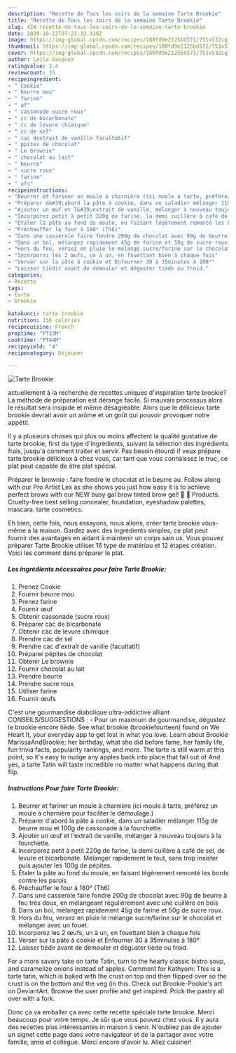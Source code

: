```yaml
---
description: "Recette de Tous les soirs de la semaine Tarte Brookie"
title: "Recette de Tous les soirs de la semaine Tarte Brookie"
slug: 424-recette-de-tous-les-soirs-de-la-semaine-tarte-brookie
date: 2020-10-12T07:21:33.430Z
image: https://img-global.cpcdn.com/recipes/180fd9e2125bd571/751x532cq70/tarte-brookie-photo-principale-de-la-recette.jpg
thumbnail: https://img-global.cpcdn.com/recipes/180fd9e2125bd571/751x532cq70/tarte-brookie-photo-principale-de-la-recette.jpg
cover: https://img-global.cpcdn.com/recipes/180fd9e2125bd571/751x532cq70/tarte-brookie-photo-principale-de-la-recette.jpg
author: Leila Vasquez
ratingvalue: 3.4
reviewcount: 15
recipeingredient:
- " Cookie"
- " beurre mou"
- " farine"
- " uf"
- " cassonade sucre roux"
- " cc de bicarbonate"
- " cc de levure chimique"
- " cc de sel"
- " cac dextrait de vanille facultatif"
- " ppites de chocolat"
- " Le brownie"
- " chocolat au lait"
- " beurre"
- " sucre roux"
- " farine"
- " ufs"
recipeinstructions:
- "Beurrer et fariner un moule à charnière (ici moule à tarte, préférez un moule à charnière pour faciliter le démoulage.)"
- "Préparer d&#39;abord la pâte à cookie, dans un saladier mélanger 115g de beurre mou et 100g de cassonade à la fourchette."
- "Ajouter un œuf et l&#39;extrait de vanille, mélanger à nouveau toujours à la fourchette."
- "Incorporez petit à petit 220g de farine, la demi cuillère à café de sel, de levure et bicarbonate. Mélanger rapidement le tout, sans trop insister puis ajouter les 100g de pépites."
- "Étaler la pâte au fond du moule, en faisant légèrement remonté les bords contre les parois"
- "Préchauffer le four à 180° (Th6)"
- "Dans une casserole faire fondre 200g de chocolat avec 90g de beurre à feu très doux, en mélangeant régulièrement avec une cuillère en bois"
- "Dans un bol, mélangez rapidement 45g de farine et 50g de sucre roux."
- "Hors du feu, versez en pluie le mélange sucre/farine sur le chocolat et mélanger avec un fouet."
- "Incorporez les 2 œufs, un à un, en fouettant bien à chaque fois"
- "Verser sur la pâte à cookie et Enfourner 30 à 35minutes à 180°"
- "Laisser tiédir avant de démouler et déguster tiède ou froid."
categories:
- Recette
tags:
- tarte
- brookie

katakunci: tarte brookie 
nutrition: 156 calories
recipecuisine: French
preptime: "PT33M"
cooktime: "PT44M"
recipeyield: "4"
recipecategory: Déjeuner

---
```



![Tarte Brookie](https://img-global.cpcdn.com/recipes/180fd9e2125bd571/751x532cq70/tarte-brookie-photo-principale-de-la-recette.jpg)

actuellement à la recherche de recettes uniques d'inspiration tarte brookie? La méthode de préparation est dérange facile. Si mauvais processus alors le résultat sera insipide et même désagréable. Alors que le délicieux tarte brookie devrait avoir un arôme et un goût qui pouvoir provoquer notre appétit.

Il y a plusieurs choses qui plus ou moins affectent la qualité gustative de tarte brookie, first du type d'ingrédients, suivant la sélection des ingrédients frais, jusqu'à comment traiter et servir. Pas besoin étourdi if veux prépare tarte brookie délicieux à chez vous, car tant que vous connaissez le truc, ce plat peut capable de être plat spécial.

Préparer le brownie : faire fondre le chocolat et le beurre au. Follow along with our Pro Artist Lex as she shows you just how easy it is to achieve perfect brows with our NEW busy gal brow tinted brow gel! 💜 💜 Products. Cruelty-free best selling concealer, foundation, eyeshadow palettes, mascara. tarte cosmetics.


Eh bien, cette fois, nous essayons, nous allons, créer tarte brookie vous-même à la maison. Gardez avec des ingrédients simples, ce plat peut fournir des avantages en aidant à maintenir un corps sain us. Vous pouvez préparer Tarte Brookie utiliser 16 type de matériau et 12 étapes création. Voici les comment dans préparer le plat.

<!--inarticleads1-->

##### Les ingrédients nécessaires pour faire Tarte Brookie:

1. Prenez  Cookie
1. Fournir  beurre mou
1. Prenez  farine
1. Fournir  œuf
1. Obtenir  cassonade (sucre roux)
1. Préparer  càc de bicarbonate
1. Obtenir  càc de levure chimique
1. Prendre  càc de sel
1. Prendre  cac d&#39;extrait de vanille (facultatif)
1. Préparer  pépites de chocolat
1. Obtenir  Le brownie
1. Fournir  chocolat au lait
1. Prendre  beurre
1. Prendre  sucre roux
1. Utiliser  farine
1. Fournir  œufs


C&#39;est une gourmandise diabolique ultra-addictive alliant CONSEILS/SUGGESTIONS : - Pour un maximum de gourmandise, dégustez le brookie encore tiède. See what brookie (brookiefourteen) found on We Heart It, your everyday app to get lost in what you love. Learn about Brookie MarissaAndBrookie: her birthday, what she did before fame, her family life, fun trivia facts, popularity rankings, and more. The tarte is still warm at this point, so it&#39;s easy to nudge any apples back into place that fall out of And yes, a tarte Tatin will taste incredible no matter what happens during that flip. 

<!--inarticleads2-->

##### Instructions Pour faire Tarte Brookie:

1. Beurrer et fariner un moule à charnière (ici moule à tarte, préférez un moule à charnière pour faciliter le démoulage.)
1. Préparer d&#39;abord la pâte à cookie, dans un saladier mélanger 115g de beurre mou et 100g de cassonade à la fourchette.
1. Ajouter un œuf et l&#39;extrait de vanille, mélanger à nouveau toujours à la fourchette.
1. Incorporez petit à petit 220g de farine, la demi cuillère à café de sel, de levure et bicarbonate. Mélanger rapidement le tout, sans trop insister puis ajouter les 100g de pépites.
1. Étaler la pâte au fond du moule, en faisant légèrement remonté les bords contre les parois
1. Préchauffer le four à 180° (Th6)
1. Dans une casserole faire fondre 200g de chocolat avec 90g de beurre à feu très doux, en mélangeant régulièrement avec une cuillère en bois
1. Dans un bol, mélangez rapidement 45g de farine et 50g de sucre roux.
1. Hors du feu, versez en pluie le mélange sucre/farine sur le chocolat et mélanger avec un fouet.
1. Incorporez les 2 œufs, un à un, en fouettant bien à chaque fois
1. Verser sur la pâte à cookie et Enfourner 30 à 35minutes à 180°
1. Laisser tiédir avant de démouler et déguster tiède ou froid.


For a more savory take on tarte Tatin, turn to the hearty classic bistro soup, and caramelize onions instead of apples. Comment for Kathyom: This is a tarte tatin, which is baked with the crust on top and then flipped over so the crust is on the bottom and the veg (in this. Check out Brookie-Pookie&#39;s art on DeviantArt. Browse the user profile and get inspired. Prick the pastry all over with a fork. 


Donc ça va emballer ça avec cette recette spéciale tarte brookie. Merci beaucoup pour votre temps. Je sûr que vous pouvez chez vous. Il y aura des recettes plus  intéressantes in maison à venir. N'oubliez pas de ajouter un signet cette page dans votre navigateur et de la partager avec votre famille, amis et collègue. Merci encore d'avoir lu. Allez cuisiner!
